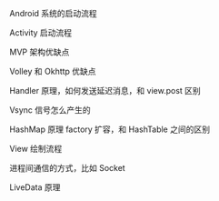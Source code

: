 Android 系统的启动流程

Activity 启动流程

MVP 架构优缺点

Volley 和 Okhttp 优缺点

Handler 原理，如何发送延迟消息，和 view.post 区别

Vsync 信号怎么产生的

HashMap 原理 factory 扩容，和 HashTable 之间的区别

View 绘制流程

进程间通信的方式，比如 Socket

LiveData 原理

